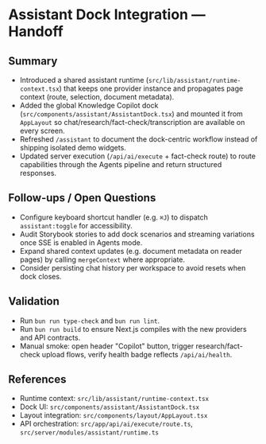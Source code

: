 # Assistant Dock Integration — Handoff

## Summary
- Introduced a shared assistant runtime (`src/lib/assistant/runtime-context.tsx`) that keeps one provider instance and propagates page context (route, selection, document metadata).
- Added the global Knowledge Copilot dock (`src/components/assistant/AssistantDock.tsx`) and mounted it from `AppLayout` so chat/research/fact-check/transcription are available on every screen.
- Refreshed `/assistant` to document the dock-centric workflow instead of shipping isolated demo widgets.
- Updated server execution (`/api/ai/execute` + fact-check route) to route capabilities through the Agents pipeline and return structured responses.

## Follow-ups / Open Questions
- Configure keyboard shortcut handler (e.g. `⌘J`) to dispatch `assistant:toggle` for accessibility.
- Audit Storybook stories to add dock scenarios and streaming variations once SSE is enabled in Agents mode.
- Expand shared context updates (e.g. document metadata on reader pages) by calling `mergeContext` where appropriate.
- Consider persisting chat history per workspace to avoid resets when dock closes.

## Validation
- Run `bun run type-check` and `bun run lint`.
- Run `bun run build` to ensure Next.js compiles with the new providers and API contracts.
- Manual smoke: open header "Copilot" button, trigger research/fact-check upload flows, verify health badge reflects `/api/ai/health`.

## References
- Runtime context: `src/lib/assistant/runtime-context.tsx`
- Dock UI: `src/components/assistant/AssistantDock.tsx`
- Layout integration: `src/components/layout/AppLayout.tsx`
- API orchestration: `src/app/api/ai/execute/route.ts`, `src/server/modules/assistant/runtime.ts`
